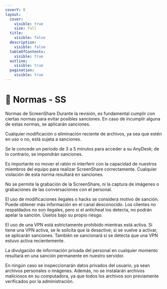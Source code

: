 ```yaml
---
coverY: 0
layout:
  cover:
    visible: true
    size: full
  title:
    visible: false
  description:
    visible: false
  tableOfContents:
    visible: true
  outline:
    visible: true
  pagination:
    visible: true
---
```


# 📑 Normas - SS

Normas de ScreenShare Durante la revisión, es fundamental cumplir con ciertas normas para evitar posibles sanciones. En caso de incumplir alguna de estas normas, se aplicarán sanciones.

Cualquier modificación o eliminación reciente de archivos, ya sea que estén en uso o no, está sujeta a sanciones.

Se le concede un período de 3 a 5 minutos para acceder a su AnyDesk; de lo contrario, se impondrán sanciones.

Es importante no mover el ratón ni interferir con la capacidad de nuestros miembros del equipo para realizar ScreenShare correctamente. Cualquier violación de esta norma resultará en sanciones.

No se permite la grabación de la ScreenShare, ni la captura de imágenes o grabaciones de las conversaciones con el personal.

El uso de modificaciones ilegales o hacks se considera motivo de sanción. Puede obtener más información en el canal ⁠⁠desconocido. Los clientes no respaldados no son ilegales, pero si el anticheat los detecta, no podrán apelar la sanción. Úselos bajo su propio riesgo.

El uso de una VPN está estrictamente prohibido mientras está activa. Si tiene una VPN activa, se le solicita que la desactive; si se vuelve a activar, se aplicarán sanciones. También se sancionará si se detecta que una VPN estuvo activa recientemente.

La divulgación de información privada del personal en cualquier momento resultará en una sanción permanente en nuestro servidor.

En ningún caso se inspeccionarán datos privados del usuario, ya sean archivos personales o imágenes. Además, no se instalarán archivos maliciosos en su computadora, ya que todos los archivos son previamente verificados por la administración.
